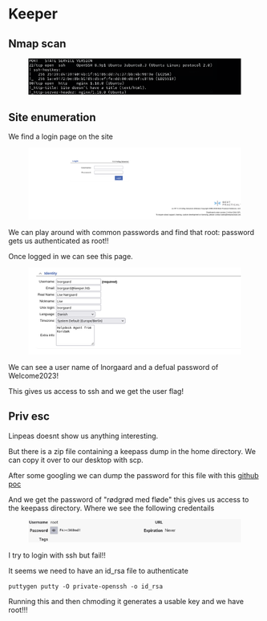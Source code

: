 # Keeper

## Nmap scan

<figure><img src="../.gitbook/assets/image (24).png" alt=""><figcaption></figcaption></figure>

## Site enumeration

We find a login page on the site

<figure><img src="../.gitbook/assets/image (26).png" alt=""><figcaption></figcaption></figure>

We can play around with common passwords and find that root: password gets us authenticated as root!!

Once logged in we can see this page.

<figure><img src="../.gitbook/assets/image (27).png" alt=""><figcaption></figcaption></figure>

We can see a user name of lnorgaard and a defual password of Welcome2023!

This gives us access to ssh and we get the user flag!

## Priv esc

Linpeas doesnt show us anything interesting.

But there is a zip file containing a keepass dump in the home directory. We can copy it over to our desktop with scp.

After some googling we can dump the password for this file with this [github poc](https://github.com/vdohney/keepass-password-dumper)

And we get the password of "rødgrød med fløde" this gives us access to the keepass directory. Where we see the following credentails

<figure><img src="../.gitbook/assets/image (28).png" alt=""><figcaption></figcaption></figure>

I try to login with ssh but fail!!

It seems we need to have an id\_rsa file to authenticate

```
puttygen putty -O private-openssh -o id_rsa
```

Running this and then chmoding it generates a usable key and we have root!!!
